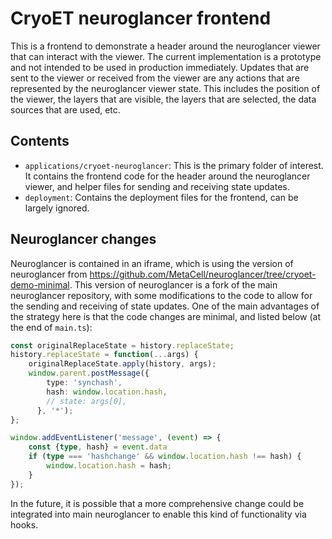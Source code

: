 # CryoET neuroglancer frontend

This is a frontend to demonstrate a header around the neuroglancer viewer that can interact with the viewer. The current implementation is a prototype and not intended to be used in production immediately. Updates that are sent to the viewer or received from the viewer are any actions that are represented by the neuroglancer viewer state. This includes the position of the viewer, the layers that are visible, the layers that are selected, the data sources that are used, etc.

## Contents

- `applications/cryoet-neuroglancer`: This is the primary folder of interest. It contains the frontend code for the header around the neuroglancer viewer, and helper files for sending and receiving state updates.
- `deployment`: Contains the deployment files for the frontend, can be largely ignored.

## Neuroglancer changes

Neuroglancer is contained in an iframe, which is using the version of neuroglancer from https://github.com/MetaCell/neuroglancer/tree/cryoet-demo-minimal. This version of neuroglancer is a fork of the main neuroglancer repository, with some modifications to the code to allow for the sending and receiving of state updates. One of the main advantages of the strategy here is that the code changes are minimal, and listed below (at the end of `main.ts`):

```typescript
const originalReplaceState = history.replaceState;
history.replaceState = function(...args) {
    originalReplaceState.apply(history, args);
    window.parent.postMessage({
        type: 'synchash',
        hash: window.location.hash,
        // state: args[0],
      }, '*');
};

window.addEventListener('message', (event) => {
    const {type, hash} = event.data
    if (type === 'hashchange' && window.location.hash !== hash) {
        window.location.hash = hash;
    }
});
```

In the future, it is possible that a more comprehensive change could be integrated into main neuroglancer to enable this kind of functionality via hooks.